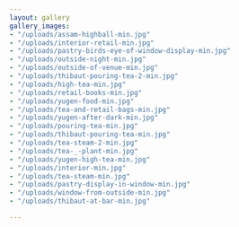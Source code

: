 ```yaml
---
layout: gallery
gallery_images:
- "/uploads/assam-highball-min.jpg"
- "/uploads/interior-retail-min.jpg"
- "/uploads/pastry-birds-eye-of-window-display-min.jpg"
- "/uploads/outside-night-min.jpg"
- "/uploads/outside-of-venue-min.jpg"
- "/uploads/thibaut-pouring-tea-2-min.jpg"
- "/uploads/high-tea-min.jpg"
- "/uploads/retail-books-min.jpg"
- "/uploads/yugen-food-min.jpg"
- "/uploads/tea-and-retail-bags-min.jpg"
- "/uploads/yugen-after-dark-min.jpg"
- "/uploads/pouring-tea-min.jpg"
- "/uploads/thibaut-pouring-tea-min.jpg"
- "/uploads/tea-steam-2-min.jpg"
- "/uploads/tea-_-plant-min.jpg"
- "/uploads/yugen-high-tea-min.jpg"
- "/uploads/interior-min.jpg"
- "/uploads/tea-steam-min.jpg"
- "/uploads/pastry-display-in-window-min.jpg"
- "/uploads/window-from-outside-min.jpg"
- "/uploads/thibaut-at-bar-min.jpg"

---
```

